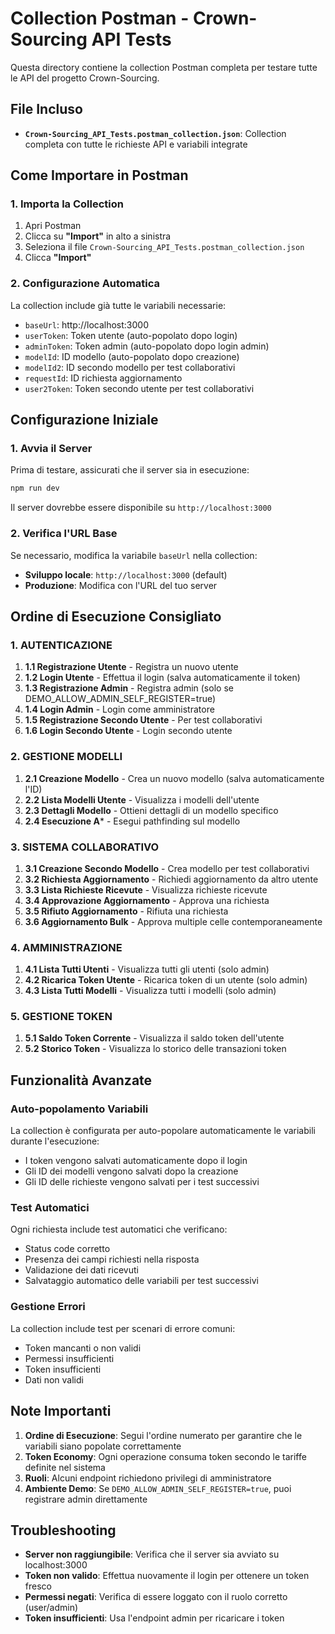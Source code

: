 # Collection Postman - Crown-Sourcing API Tests

Questa directory contiene la collection Postman completa per testare tutte le API del progetto Crown-Sourcing.

## File Incluso

- **`Crown-Sourcing_API_Tests.postman_collection.json`**: Collection completa con tutte le richieste API e variabili integrate

## Come Importare in Postman

### 1. Importa la Collection
1. Apri Postman
2. Clicca su **"Import"** in alto a sinistra
3. Seleziona il file `Crown-Sourcing_API_Tests.postman_collection.json`
4. Clicca **"Import"**

### 2. Configurazione Automatica
La collection include già tutte le variabili necessarie:
- `baseUrl`: http://localhost:3000
- `userToken`: Token utente (auto-popolato dopo login)
- `adminToken`: Token admin (auto-popolato dopo login admin)
- `modelId`: ID modello (auto-popolato dopo creazione)
- `modelId2`: ID secondo modello per test collaborativi
- `requestId`: ID richiesta aggiornamento
- `user2Token`: Token secondo utente per test collaborativi

## Configurazione Iniziale

### 1. Avvia il Server
Prima di testare, assicurati che il server sia in esecuzione:
```bash
npm run dev
```
Il server dovrebbe essere disponibile su `http://localhost:3000`

### 2. Verifica l'URL Base
Se necessario, modifica la variabile `baseUrl` nella collection:
- **Sviluppo locale**: `http://localhost:3000` (default)
- **Produzione**: Modifica con l'URL del tuo server

## Ordine di Esecuzione Consigliato

### 1. **AUTENTICAZIONE**
1. **1.1 Registrazione Utente** - Registra un nuovo utente
2. **1.2 Login Utente** - Effettua il login (salva automaticamente il token)
3. **1.3 Registrazione Admin** - Registra admin (solo se DEMO_ALLOW_ADMIN_SELF_REGISTER=true)
4. **1.4 Login Admin** - Login come amministratore
5. **1.5 Registrazione Secondo Utente** - Per test collaborativi
6. **1.6 Login Secondo Utente** - Login secondo utente

### 2. **GESTIONE MODELLI**
1. **2.1 Creazione Modello** - Crea un nuovo modello (salva automaticamente l'ID)
2. **2.2 Lista Modelli Utente** - Visualizza i modelli dell'utente
3. **2.3 Dettagli Modello** - Ottieni dettagli di un modello specifico
4. **2.4 Esecuzione A*** - Esegui pathfinding sul modello

### 3. **SISTEMA COLLABORATIVO**
1. **3.1 Creazione Secondo Modello** - Crea modello per test collaborativi
2. **3.2 Richiesta Aggiornamento** - Richiedi aggiornamento da altro utente
3. **3.3 Lista Richieste Ricevute** - Visualizza richieste ricevute
4. **3.4 Approvazione Aggiornamento** - Approva una richiesta
5. **3.5 Rifiuto Aggiornamento** - Rifiuta una richiesta
6. **3.6 Aggiornamento Bulk** - Approva multiple celle contemporaneamente

### 4. **AMMINISTRAZIONE**
1. **4.1 Lista Tutti Utenti** - Visualizza tutti gli utenti (solo admin)
2. **4.2 Ricarica Token Utente** - Ricarica token di un utente (solo admin)
3. **4.3 Lista Tutti Modelli** - Visualizza tutti i modelli (solo admin)

### 5. **GESTIONE TOKEN**
1. **5.1 Saldo Token Corrente** - Visualizza il saldo token dell'utente
2. **5.2 Storico Token** - Visualizza lo storico delle transazioni token

## Funzionalità Avanzate

### Auto-popolamento Variabili
La collection è configurata per auto-popolare automaticamente le variabili durante l'esecuzione:
- I token vengono salvati automaticamente dopo il login
- Gli ID dei modelli vengono salvati dopo la creazione
- Gli ID delle richieste vengono salvati per i test successivi

### Test Automatici
Ogni richiesta include test automatici che verificano:
- Status code corretto
- Presenza dei campi richiesti nella risposta
- Validazione dei dati ricevuti
- Salvataggio automatico delle variabili per test successivi

### Gestione Errori
La collection include test per scenari di errore comuni:
- Token mancanti o non validi
- Permessi insufficienti
- Token insufficienti
- Dati non validi

## Note Importanti

1. **Ordine di Esecuzione**: Segui l'ordine numerato per garantire che le variabili siano popolate correttamente
2. **Token Economy**: Ogni operazione consuma token secondo le tariffe definite nel sistema
3. **Ruoli**: Alcuni endpoint richiedono privilegi di amministratore
4. **Ambiente Demo**: Se `DEMO_ALLOW_ADMIN_SELF_REGISTER=true`, puoi registrare admin direttamente

## Troubleshooting

- **Server non raggiungibile**: Verifica che il server sia avviato su localhost:3000
- **Token non valido**: Effettua nuovamente il login per ottenere un token fresco
- **Permessi negati**: Verifica di essere loggato con il ruolo corretto (user/admin)
- **Token insufficienti**: Usa l'endpoint admin per ricaricare i token